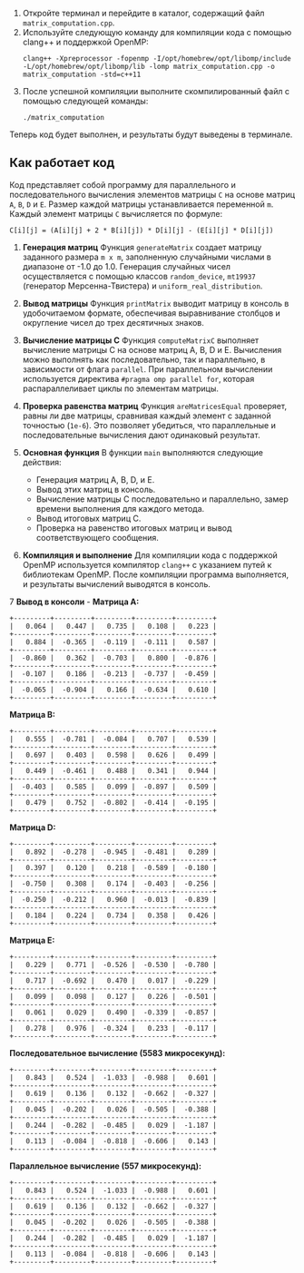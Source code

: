 1. Откройте терминал и перейдите в каталог, содержащий файл `matrix_computation.cpp`.
2. Используйте следующую команду для компиляции кода с помощью clang++ и поддержкой OpenMP:
    ```
    clang++ -Xpreprocessor -fopenmp -I/opt/homebrew/opt/libomp/include -L/opt/homebrew/opt/libomp/lib -lomp matrix_computation.cpp -o matrix_computation -std=c++11
    ```
3. После успешной компиляции выполните скомпилированный файл с помощью следующей команды:
    ```
    ./matrix_computation
    ```

Теперь код будет выполнен, и результаты будут выведены в терминале.

## Как работает код

Код представляет собой программу для параллельного и последовательного вычисления элементов матрицы `C` на основе матриц `A`, `B`, `D` и `E`. Размер каждой матрицы устанавливается переменной `m`. Каждый элемент матрицы `C` вычисляется по формуле:

```plaintext
C[i][j] = (A[i][j] + 2 * B[i][j]) * D[i][j] - (E[i][j] * D[i][j])
```

1. **Генерация матриц**
   Функция `generateMatrix` создает матрицу заданного размера `m x m`, заполненную случайными числами в диапазоне от -1.0 до 1.0. Генерация случайных чисел осуществляется с помощью классов `random_device`, `mt19937` (генератор Мерсенна-Твистера) и `uniform_real_distribution`.

2. **Вывод матрицы**
   Функция `printMatrix` выводит матрицу в консоль в удобочитаемом формате, обеспечивая выравнивание столбцов и округление чисел до трех десятичных знаков.

3. **Вычисление матрицы C**
   Функция `computeMatrixC` выполняет вычисление матрицы C на основе матриц A, B, D и E. Вычисления можно выполнять как последовательно, так и параллельно, в зависимости от флага `parallel`. При параллельном вычислении используется директива `#pragma omp parallel for`, которая распараллеливает циклы по элементам матрицы.

4. **Проверка равенства матриц**
   Функция `areMatricesEqual` проверяет, равны ли две матрицы, сравнивая каждый элемент с заданной точностью (`1e-6`). Это позволяет убедиться, что параллельные и последовательные вычисления дают одинаковый результат.

5. **Основная функция**
   В функции `main` выполняются следующие действия:

   - Генерация матриц A, B, D, и E.
   - Вывод этих матриц в консоль.
   - Вычисление матрицы C последовательно и параллельно, замер времени выполнения для каждого метода.
   - Вывод итоговых матриц C.
   - Проверка на равенство итоговых матриц и вывод соответствующего сообщения.

6. **Компиляция и выполнение**
   Для компиляции кода с поддержкой OpenMP используется компилятор `clang++` с указанием путей к библиотекам OpenMP. После компиляции программа выполняется, и результаты вычислений выводятся в консоль.

7 **Вывод в консоли** -
**Матрица A:**
```
+---------+---------+---------+---------+---------+
|   0.064 |   0.447 |   0.735 |   0.108 |   0.223 | 
+---------+---------+---------+---------+---------+
|   0.884 |  -0.365 |  -0.119 |  -0.111 |   0.587 | 
+---------+---------+---------+---------+---------+
|  -0.860 |   0.362 |  -0.703 |   0.800 |  -0.876 | 
+---------+---------+---------+---------+---------+
|  -0.107 |   0.186 |  -0.213 |  -0.737 |  -0.459 | 
+---------+---------+---------+---------+---------+
|  -0.065 |  -0.904 |   0.166 |  -0.634 |   0.610 | 
+---------+---------+---------+---------+---------+
```

**Матрица B:**
```
+---------+---------+---------+---------+---------+
|   0.555 |  -0.781 |  -0.084 |   0.707 |   0.539 | 
+---------+---------+---------+---------+---------+
|   0.697 |   0.403 |   0.598 |   0.626 |   0.499 | 
+---------+---------+---------+---------+---------+
|   0.449 |  -0.461 |   0.488 |   0.341 |   0.944 | 
+---------+---------+---------+---------+---------+
|  -0.403 |   0.585 |   0.099 |  -0.897 |   0.509 | 
+---------+---------+---------+---------+---------+
|   0.479 |   0.752 |  -0.802 |  -0.414 |  -0.195 | 
+---------+---------+---------+---------+---------+
```

**Матрица D:**
```
+---------+---------+---------+---------+---------+
|   0.892 |  -0.278 |  -0.945 |  -0.481 |   0.289 | 
+---------+---------+---------+---------+---------+
|   0.397 |   0.120 |   0.218 |  -0.589 |  -0.180 | 
+---------+---------+---------+---------+---------+
|  -0.750 |   0.308 |   0.174 |  -0.403 |  -0.256 | 
+---------+---------+---------+---------+---------+
|  -0.250 |  -0.212 |   0.960 |  -0.013 |  -0.839 | 
+---------+---------+---------+---------+---------+
|   0.184 |   0.224 |   0.734 |   0.358 |   0.426 | 
+---------+---------+---------+---------+---------+
```

**Матрица E:**
```
+---------+---------+---------+---------+---------+
|   0.229 |   0.771 |  -0.526 |  -0.530 |  -0.780 | 
+---------+---------+---------+---------+---------+
|   0.717 |  -0.692 |   0.470 |   0.017 |  -0.229 | 
+---------+---------+---------+---------+---------+
|   0.099 |   0.098 |   0.127 |   0.226 |  -0.501 | 
+---------+---------+---------+---------+---------+
|   0.061 |   0.029 |   0.490 |  -0.339 |  -0.857 | 
+---------+---------+---------+---------+---------+
|   0.278 |   0.976 |  -0.324 |   0.233 |  -0.117 | 
+---------+---------+---------+---------+---------+
```

**Последовательное вычисление (5583 микросекунд):**
```
+---------+---------+---------+---------+---------+
|   0.843 |   0.524 |  -1.033 |  -0.988 |   0.601 | 
+---------+---------+---------+---------+---------+
|   0.619 |   0.136 |   0.132 |  -0.662 |  -0.327 | 
+---------+---------+---------+---------+---------+
|   0.045 |  -0.202 |   0.026 |  -0.505 |  -0.388 | 
+---------+---------+---------+---------+---------+
|   0.244 |  -0.282 |  -0.485 |   0.029 |  -1.187 | 
+---------+---------+---------+---------+---------+
|   0.113 |  -0.084 |  -0.818 |  -0.606 |   0.143 | 
+---------+---------+---------+---------+---------+
```

**Параллельное вычисление (557 микросекунд):**
```
+---------+---------+---------+---------+---------+
|   0.843 |   0.524 |  -1.033 |  -0.988 |   0.601 | 
+---------+---------+---------+---------+---------+
|   0.619 |   0.136 |   0.132 |  -0.662 |  -0.327 | 
+---------+---------+---------+---------+---------+
|   0.045 |  -0.202 |   0.026 |  -0.505 |  -0.388 | 
+---------+---------+---------+---------+---------+
|   0.244 |  -0.282 |  -0.485 |   0.029 |  -1.187 | 
+---------+---------+---------+---------+---------+
|   0.113 |  -0.084 |  -0.818 |  -0.606 |   0.143 | 
+---------+---------+---------+---------+---------+
```
